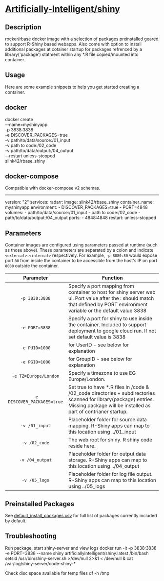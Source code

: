 # [Artificially-Intelligent/shiny](https://github.com/Artificially-Intelligent/shiny)

## Description
rocker/rbase docker image with a selection of packages preinstalled geared to support R-Shiny based webapps. Also come with option to install additional packages at cotainer startup for packages refrenced by a library('package') statment within any *.R file copied/mounted into container.  

## Usage

Here are some example snippets to help you get started creating a container.

## docker

docker create \
  --name=myshinyapp \
  -p 3838:3838 \
  -e DISCOVER_PACKAGES=true \
  -v path/to/data/source:/01_input \
  -v path to code:/02_code \
  -v path/to/data/output:/04_output \
  --restart unless-stopped \
  slink42/rbase_shiny

## docker-compose

Compatible with docker-compose v2 schemas.

---
version: "2"
services:
  radarr:
    image: slink42/rbase_shiny
    container_name: myshinyapp
    environment:
      - DISCOVER_PACKAGES=true
      - PORT=4848
    volumes:
      - path/to/data/source:/01_input
      - path to code:/02_code
      - path/to/data/output:/04_output
    ports:
      - 4848:4848
    restart: unless-stopped

## Parameters

Container images are configured using parameters passed at runtime (such as those above). These parameters are separated by a colon and indicate `<external>:<internal>` respectively. For example, `-p 8080:80` would expose port `80` from inside the container to be accessible from the host's IP on port `8080` outside the container.

| Parameter | Function |
| :----: | --- |
| `-p 3838:3838` | Specify a port mapping from container to host for shiny server web ui. Port value after the : should match that defined by PORT environment variable or the default value 3838 |
| `-e PORT=3838` | Specify a port for shiny to use inside the container. Included to support deployment to google cloud run. If not set default value is 3838 |
| `-e PUID=1000` | for UserID - see below for explanation |
| `-e PGID=1000` | for GroupID - see below for explanation |
| `-e TZ=Europe/London` | Specify a timezone to use EG Europe/London. |
| `-e DISCOVER_PACKAGES=true` | Set true to have  *.R files in /code & /02_code directories + subdirectories scanned for library(package) entries. Missing package will be installed as part of contrianer startup. |
| `-v /01_input` | Placeholder folder for source data mapping. R-Shiny apps can map to this location using ../01_input |
| `-v /02_code` | The web root for shiny. R shiny code reside here. |
| `-v /04_output` | Placeholder folder for output data storage. R-Shiny apps can map to this location using ../04_output |
| `-v /05_logs` | Placeholder folder for log file output. R-Shiny apps can map to this location using ../05_logs |

## Preinstalled Packages

See [default_install_packages.csv](https://github.com/Artificially-Intelligent/shiny/blob/master/default_install_packages.csv) for full list of packages currently included by default.

## Troubleshooting

Run package, start shiny-server and view logs
 docker run -it -p 3838:3838 -e PORT=3838 --name shiny artificiallyintelligent/shiny:latest /bin/bash
 setsid /usr/bin/shiny-server.sh >/dev/null 2>&1 < /dev/null &
 cat /var/log/shiny-server/code-shiny-*

Check disc space available for temp files
 df -h /tmp